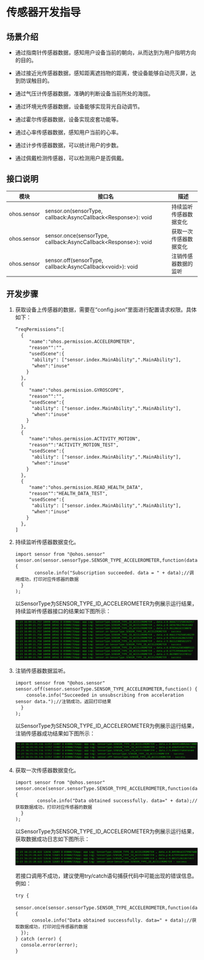 # 传感器开发指导


## 场景介绍

- 通过指南针传感器数据，感知用户设备当前的朝向，从而达到为用户指明方向的目的。

- 通过接近光传感器数据，感知距离遮挡物的距离，使设备能够自动亮灭屏，达到防误触目的。

- 通过气压计传感器数据，准确的判断设备当前所处的海拔。

- 通过环境光传感器数据，设备能够实现背光自动调节。

- 通过霍尔传感器数据，设备实现皮套功能等。

- 通过心率传感器数据，感知用户当前的心率。

- 通过计步传感器数据，可以统计用户的步数。

- 通过佩戴检测传感器，可以检测用户是否佩戴。


## 接口说明

| 模块 | 接口名 | 描述 |
| -------- | -------- | -------- |
| ohos.sensor | sensor.on(sensorType, callback:AsyncCallback&lt;Response&gt;): void | 持续监听传感器数据变化 |
| ohos.sensor | sensor.once(sensorType, callback:AsyncCallback&lt;Response&gt;): void | 获取一次传感器数据变化 |
| ohos.sensor | sensor.off(sensorType, callback:AsyncCallback&lt;void&gt;): void | 注销传感器数据的监听 |


## 开发步骤

1. 获取设备上传感器的数据，需要在“config.json”里面进行配置请求权限。具体如下：
  
   ```
   ”reqPermissions“:[
     {
        "name":"ohos.permission.ACCELEROMETER",
        "reason"":"", 
        "usedScene":{
         "ability": ["sensor.index.MainAbility",".MainAbility"],
         "when":"inuse"
       }
     },
     {
        "name":"ohos.permission.GYROSCOPE",
        "reason"":"", 
        "usedScene":{
         "ability": ["sensor.index.MainAbility",".MainAbility"],
         "when":"inuse"
       }
     },
     {
        "name":"ohos.permission.ACTIVITY_MOTION",
        "reason"":"ACTIVITY_MOTION_TEST", 
        "usedScene":{
         "ability": ["sensor.index.MainAbility",".MainAbility"],
         "when":"inuse"
       }
     },
     {
        "name":"ohos.permission.READ_HEALTH_DATA",
        "reason"":"HEALTH_DATA_TEST", 
        "usedScene":{
         "ability": ["sensor.index.MainAbility",".MainAbility"],
         "when":"inuse"
       }
     },
   ]
   ```
   
2. 持续监听传感器数据变化。
  
   ```
   import sensor from "@ohos.sensor"
   sensor.on(sensor.sensorType.SENSOR_TYPE_ACCELEROMETER,function(data){
          console.info("Subscription succeeded. data = " + data);//调用成功，打印对应传感器的数据
     }
   );
   ```
   
   以SensorType为SENSOR_TYPE_ID_ACCELEROMETER为例展示运行结果，持续监听传感器接口的结果如下图所示：
   
   ![zh-cn_image_0000001241693881](figures/zh-cn_image_0000001241693881.png)

3. 注销传感器数据监听。
  
   ```
   import sensor from "@ohos.sensor"
   sensor.off(sensor.sensorType.SENSOR_TYPE_ACCELEROMETER,function() {
       console.info("Succeeded in unsubscribing from acceleration sensor data.");//注销成功，返回打印结果
     }
   );
   ```
   
   以SensorType为SENSOR_TYPE_ID_ACCELEROMETER为例展示运行结果，注销传感器成功结果如下图所示：
   
   ![zh-cn_image_0000001196654004](figures/zh-cn_image_0000001196654004.png)

4. 获取一次传感器数据变化。
  
   ```
   import sensor from "@ohos.sensor"
   sensor.once(sensor.sensorType.SENSOR_TYPE_ACCELEROMETER,function(data) {
           console.info("Data obtained successfully. data=" + data);//获取数据成功，打印对应传感器的数据
     }
   );
   ```
   
   以SensorType为SENSOR_TYPE_ID_ACCELEROMETER为例展示运行结果，获取数据成功日志如下图所示：
   
   ![zh-cn_image_0000001241733907](figures/zh-cn_image_0000001241733907.png)

   若接口调用不成功，建议使用try/catch语句捕获代码中可能出现的错误信息。例如：

    ```
    try {
      sensor.once(sensor.sensorType.SENSOR_TYPE_ACCELEROMETER,function(data) {
          console.info("Data obtained successfully. data=" + data);//获取数据成功，打印对应传感器的数据
      });
    } catch (error) {
      console.error(error);
    }
    ```
